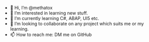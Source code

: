 - 👋 Hi, I’m @methatox
- 👀 I’m interested in learning new stuff.
- 🌱 I’m currently learning C#, ABAP, UI5 etc.
- 💞️ I’m looking to collaborate on any project which suits me or my learning.
- 📫 How to reach me: DM me on GitHub
